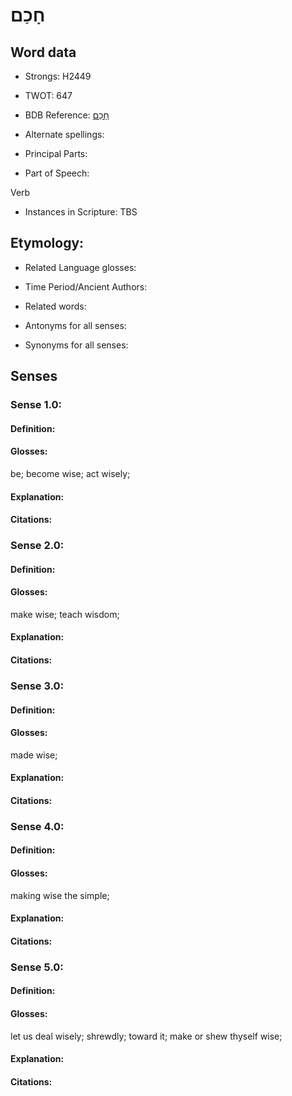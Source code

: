 # חָכַם

<!-- Status: S2="NeedsEdits" -->
<!-- Lexica used for edits:   -->

## Word data

* Strongs: H2449

* TWOT: 647

* BDB Reference: [חָכַם](rc://en/bdb/dict/h.cg.aa)

* Alternate spellings:

* Principal Parts:

* Part of Speech:

Verb

* Instances in Scripture: TBS

## Etymology:

* Related Language glosses:

* Time Period/Ancient Authors:

* Related words:

* Antonyms for all senses:

* Synonyms for all senses:

## Senses

### Sense 1.0:

#### Definition:

#### Glosses:

be; become wise; act wisely; 

#### Explanation:

#### Citations:



### Sense 2.0:

#### Definition:

#### Glosses:

make wise; teach wisdom; 

#### Explanation:

#### Citations:



### Sense 3.0:

#### Definition:

#### Glosses:

made wise; 

#### Explanation:

#### Citations:



### Sense 4.0:

#### Definition:

#### Glosses:

making wise the simple; 

#### Explanation:

#### Citations:



### Sense 5.0:

#### Definition:

#### Glosses:

let us deal wisely; shrewdly; toward it; make or shew thyself wise; 

#### Explanation:

#### Citations:



